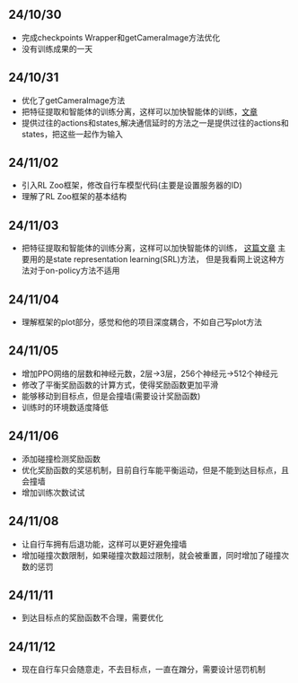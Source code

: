 ## 24/10/30
- 完成checkpoints Wrapper和getCameraImage方法优化
- 没有训练成果的一天
## 24/10/31
- 优化了getCameraImage方法
- 把特征提取和智能体的训练分离，这样可以加快智能体的训练，[文章](https://arxiv.org/pdf/1901.08651#page=1.29)
- 提供过往的actions和states,解决通信延时的方法之一是提供过往的actions和states，把这些一起作为输入
## 24/11/02
- 引入RL Zoo框架，修改自行车模型代码(主要是设置服务器的ID)
- 理解了RL Zoo框架的基本结构
## 24/11/03
- 把特征提取和智能体的训练分离，这样可以加快智能体的训练，
[这篇文章](https://arxiv.org/pdf/1901.08651#page=1.29)
主要用的是state representation learning(SRL)方法，
但是我看网上说这种方法对于on-policy方法不适用
## 24/11/04
- 理解框架的plot部分，感觉和他的项目深度耦合，不如自己写plot方法
## 24/11/05
- 增加PPO网络的层数和神经元数，2层->3层，256个神经元->512个神经元
- 修改了平衡奖励函数的计算方式，使得奖励函数更加平滑
- 能够移动到目标点，但是会撞墙(需要设计奖励函数)
- 训练时的环境数适度降低
## 24/11/06
- 添加碰撞检测奖励函数
- 优化奖励函数的奖惩机制，目前自行车能平衡运动，但是不能到达目标点，且会撞墙
- 增加训练次数试试
## 24/11/08
- 让自行车拥有后退功能，这样可以更好避免撞墙
- 增加碰撞次数限制，如果碰撞次数超过限制，就会被重置，同时增加了碰撞次数的惩罚
## 24/11/11
- 到达目标点的奖励函数不合理，需要优化
## 24/11/12
- 现在自行车只会随意走，不去目标点，一直在蹭分，需要设计惩罚机制